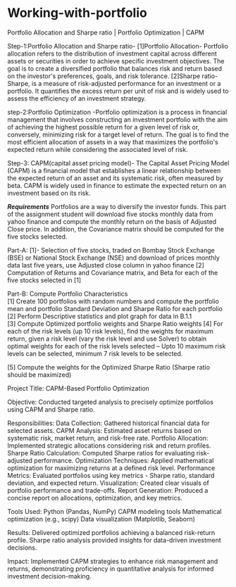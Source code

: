 # Working-with-portfolio
Portfolio Allocation and Sharpe ratio | Portfolio Optimization | CAPM

Step-1:Portfolio Allocation and Sharpe ratio- 
     [1]Portfolio Allocation- Portfolio allocation refers to the distribution of investment capital across different assets or securities in order to achieve specific investment objectives. The goal is to create a diversified portfolio that balances risk and return based on the investor's preferences, goals, and risk tolerance.
     [2]Sharpe ratio- Sharpe, is a measure of risk-adjusted performance for an investment or a portfolio. It quantifies the excess return per unit of risk and is widely used to assess the efficiency of an investment strategy.

step-2:Portfolio Optimization -Portfolio optimization is a process in financial management that involves constructing an investment portfolio with the aim of achieving the highest possible return for a given level of risk or, conversely, minimizing risk for a target level of return. The goal is to find the most efficient allocation of assets in a way that maximizes the portfolio's expected return while considering the associated level of risk.

Step-3: CAPM(capital asset pricing model)- The Capital Asset Pricing Model (CAPM) is a financial model that establishes a linear relationship between the expected return of an asset and its systematic risk, often measured by beta. CAPM is widely used in finance to estimate the expected return on an investment based on its risk.


*****Requirements*****
Portfolios are a way to diversify the investor funds. This part of the assignment student will download five stocks monthly data from yahoo finance and compute the monthly return on the basis of Adjusted Close price. In addition, the Covariance matrix should be computed for the five stocks selected. 

Part-A:
[1]-	Selection of five stocks, traded on Bombay Stock Exchange (BSE) or National Stock Exchange (NSE) and download of prices monthly data last five years, use Adjusted close column in yahoo finance
[2]	Computation of Returns and Covariance matrix, and Beta for each of the five stocks selected in [1]         

Part-B: Compute Portfolio Characteristics			
[1] Create 100 portfolios with random numbers and compute the portfolio mean and portfolio Standard Deviation and Sharpe Ratio for each portfolio
[2] Perform Descriptive statistics and plot graph for data in B.1.1   
[3] Compute Optimized portfolio weights and Sharpe Ratio weights 
[4] For each of the risk levels (up 10 risk levels), find the weights for maximum return, given a risk level (vary the risk level and use Solver) to obtain optimal weights for each of the risk levels selected – Upto 10 maximum risk levels can be selected, minimum 7 risk levels to be selected.	              

[5] Compute the weights for the Optimized Sharpe Ratio (Sharpe ratio should be maximized) 






Project Title: CAPM-Based Portfolio Optimization

Objective: Conducted targeted analysis to precisely optimize portfolios using CAPM and Sharpe ratio.

Responsibilities:
Data Collection: Gathered historical financial data for selected assets.
CAPM Analysis: Estimated asset returns based on systematic risk, market return, and risk-free rate.
Portfolio Allocation: Implemented strategic allocations considering risk and return profiles.
Sharpe Ratio Calculation: Computed Sharpe ratios for evaluating risk-adjusted performance.
Optimization Techniques: Applied mathematical optimization for maximizing returns at a defined risk level.
Performance Metrics: Evaluated portfolios using key metrics - Sharpe ratio, standard deviation, and expected return.
Visualization: Created clear visuals of portfolio performance and trade-offs.
Report Generation: Produced a concise report on allocations, optimization, and key metrics.

Tools Used:
Python (Pandas, NumPy)
CAPM modeling tools
Mathematical optimization (e.g., scipy)
Data visualization (Matplotlib, Seaborn)

Results:
Delivered optimized portfolios achieving a balanced risk-return profile. Sharpe ratio analysis provided insights for data-driven investment decisions.

Impact:
Implemented CAPM strategies to enhance risk management and returns, demonstrating proficiency in quantitative analysis for informed investment decision-making.












